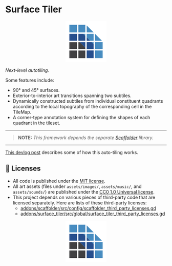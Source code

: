 # Surface Tiler

<p align="center">
  <img src="assets/images/surface_tiler_icon_128.png"
       alt="The Surface Tiler icon.">
</p>

<!--
> _**[Live demo](https://snoringcat.games/play/squirrel-away) ([source code](https://github.com/snoringcatgames/squirrel_away))**_
> 
> _**[Godot Asset Library](https://godotengine.org/asset-library/asset/FIXME)**_
-->

_Next-level autotiling._

Some features include:
-   90° and 45° surfaces.
-   Exterior-to-interior art transitions spanning two subtiles.
-   Dynamically constructed subtiles from individual constituent quadrants according to the local topography of the corresponding cell in the TileMap.
-   A corner-type annotation system for defining the shapes of each quadrant in the tileset.

--------

> **NOTE:** _This framework depends the separate [Scaffolder](https://github.com/snoringcatgames/scaffolder/) library._

--------

<!-- FIXME: Add a GIF showing the autotiling in action! -->

<!-- FIXME: Add documentation. -->

[This devlog post](https://devlog.levi.dev/2022/03/week-61-illustrated-explanation-of-my.html) describes some of how this auto-tiling works.

## 📃 Licenses

-   All code is published under the [MIT license](LICENSE).
-   All art assets (files under `assets/images/`, `assets/music/`, and `assets/sounds/`) are published under the [CC0 1.0 Universal license](https://creativecommons.org/publicdomain/zero/1.0/deed.en).
-   This project depends on various pieces of third-party code that are licensed separately. Here are lists of these third-party licenses:
    -   [addons/scaffolder/src/config/scaffolder_third_party_licenses.gd](https://github.com/SnoringCatGames/scaffolder/blob/master/src/config/scaffolder_third_party_licenses.gd)
    -   [addons/surface_tiler/src/global/surface_tiler_third_party_licenses.gd](https://github.com/SnoringCatGames/surface_tiler/blob/master/src/global/surface_tiler_third_party_licenses.gd)

<p align="center">
  <img src="assets/images/surface_tiler_icon_128.png"
       alt="The Surface Tiler icon.">
</p>

<!-- FIXME: LEFT OFF HERE: ------- Add README content. -->

